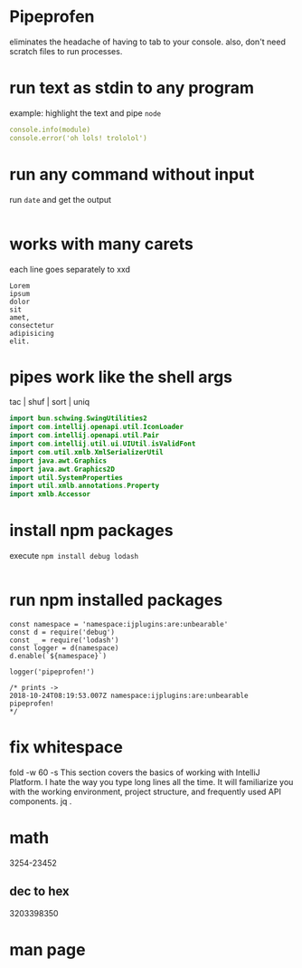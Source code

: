 # Pipeprofen
eliminates the headache of having to tab to your console.
also, don't need scratch files to run processes.

# run text as stdin to any program
example: highlight the text and pipe `node`
```yaml
console.info(module)
console.error('oh lols! trololol')
```

# run any command without input
run `date` and get the output
```

```

# works with many carets
each line goes separately to xxd
```
Lorem
ipsum
dolor
sit
amet,
consectetur
adipisicing
elit.
```

# pipes work like the shell args
tac | shuf | sort | uniq
```kotlin
import bun.schwing.SwingUtilities2
import com.intellij.openapi.util.IconLoader
import com.intellij.openapi.util.Pair
import com.intellij.util.ui.UIUtil.isValidFont
import com.util.xmlb.XmlSerializerUtil
import java.awt.Graphics
import java.awt.Graphics2D
import util.SystemProperties
import util.xmlb.annotations.Property
import xmlb.Accessor
```

# install npm packages
execute `npm install debug lodash`
```

```

# run npm installed packages
```ecmascript 6
const namespace = 'namespace:ijplugins:are:unbearable'
const d = require('debug')
const _ = require('lodash')
const logger = d(namespace)
d.enable(`${namespace}`)

logger('pipeprofen!')

/* prints ->
2018-10-24T08:19:53.007Z namespace:ijplugins:are:unbearable pipeprofen!
*/
```

# fix whitespace
fold -w 60 -s
This section covers the basics of working with IntelliJ Platform. I hate the way you type long lines all the time. It will familiarize you with the working environment, project structure, and frequently used API components.
jq .

# math
3254-23452

## dec to hex
3203398350

# man page
